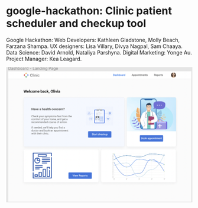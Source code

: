 # google-hackathon: Clinic patient scheduler and checkup tool

Google Hackathon: Web Developers: Kathleen Gladstone, Molly Beach, Farzana Shampa. UX designers: Lisa Villary, Divya Nagpal, Sam Chaaya. Data Science: David Arnold,  Nataliya Parshyna. Digital Marketing: Yonge Au. Project Manager: Kea Leagard.


![GitHub Logo](client/src/assets/images/ex.png)



